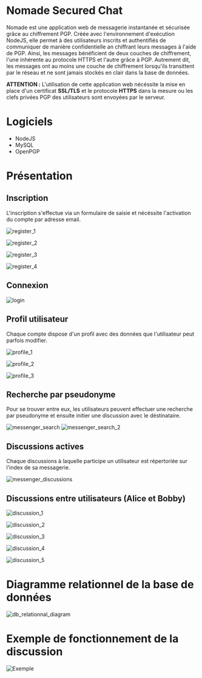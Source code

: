 # Nomade Secured Chat

Nomade est une application web de messagerie instantanée et sécurisée grâce au chiffrement PGP.
Créée avec l'environnement d'exécution NodeJS, elle permet à des utilisateurs inscrits et authentifiés de communiquer de manière confidentielle an chiffrant leurs messages à l'aide de PGP. 
Ainsi, les messages bénéficient de deux couches de chiffrement, l'une inhérente au protocole HTTPS et l'autre grâce à PGP.
Autrement dit, les messages ont au moins une couche de chiffrement lorsqu'ils transittent par le réseau et ne sont jamais stockés en clair dans la base de données.


**ATTENTION :** L'utilisation de cette application web nécéssite la mise en place d'un certificat **SSL/TLS** et le protocole **HTTPS** dans la mesure ou les clefs privées PGP des utilisateurs sont envoyées par le serveur.

# Logiciels

- NodeJS
- MySQL
- OpenPGP


# Présentation 

## Inscription

L'inscription s'effectue via un formulaire de saisie et nécéssite l'activation du compte par adresse email.

![register_1](https://github.com/DevBlocks42/Nomade/assets/136115859/983f3b6c-6982-45ba-94e6-fa32ef9f06c2)

![register_2](https://github.com/DevBlocks42/Nomade/assets/136115859/c201c650-612c-4b6f-8f3b-b759a7e56234)

![register_3](https://github.com/DevBlocks42/Nomade/assets/136115859/19f9437a-33e8-41e3-aabc-599e3c521ff9)

![register_4](https://github.com/DevBlocks42/Nomade/assets/136115859/afb03438-9e01-4cdd-9e56-1217200ef1d7)

## Connexion

![login](https://github.com/DevBlocks42/Nomade/assets/136115859/f0966a7e-ab1a-43a8-b04b-2aba352078e1)

## Profil utilisateur

Chaque compte dispose d'un profil avec des données que l'utilisateur peut parfois modifier.

![profile_1](https://github.com/DevBlocks42/Nomade/assets/136115859/5641ed29-8748-45f2-9669-8d14942b2f80)

![profile_2](https://github.com/DevBlocks42/Nomade/assets/136115859/6b06f943-7d94-42bd-951f-f95224c93470)

![profile_3](https://github.com/DevBlocks42/Nomade/assets/136115859/89bd4c38-ba39-4f73-8dae-d95696c88d71)

## Recherche par pseudonyme

Pour se trouver entre eux, les utilisateurs peuvent effectuer une recherche par pseudonyme et ensuite initier une discussion avec le déstinataire.

![messenger_search](https://github.com/DevBlocks42/Nomade/assets/136115859/30cbf302-2055-469d-a910-46fe22cf8ef2)
![messenger_search_2](https://github.com/DevBlocks42/Nomade/assets/136115859/90b21764-ce20-41e1-8f8a-49298b57207f)

## Discussions actives 

Chaque discussions à laquelle participe un utilisateur est répertoriée sur l'index de sa messagerie.

![messenger_discussions](https://github.com/DevBlocks42/Nomade/assets/136115859/2e9d5202-eee6-4821-abc9-b77484f3a4a9)

## Discussions entre utilisateurs (Alice et Bobby)

![discussion_1](https://github.com/DevBlocks42/Nomade/assets/136115859/9a6abdff-6177-44cf-8c5f-9bb97fdcd5d3)

![discussion_2](https://github.com/DevBlocks42/Nomade/assets/136115859/e0aca93e-58f5-4a99-8ad1-315b5ed674b9)

![discussion_3](https://github.com/DevBlocks42/Nomade/assets/136115859/10e6d0d3-a098-464b-ba94-37d9fb950b3e)

![discussion_4](https://github.com/DevBlocks42/Nomade/assets/136115859/e79e35be-b149-42e6-9765-60baa6edf105)

![discussion_5](https://github.com/DevBlocks42/Nomade/assets/136115859/122111ce-40b9-4389-9251-5f423d0ff486)

# Diagramme relationnel de la base de données

![db_relationnal_diagram](https://github.com/DevBlocks42/Nomade/assets/136115859/5dbb2879-24a3-47cf-b425-7b4249d45d69)

# Exemple de fonctionnement de la discussion

![Exemple](https://github.com/DevBlocks42/Nomade/assets/136115859/d8f82339-7164-43b2-aaa1-76133c730457)













